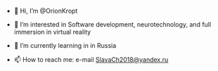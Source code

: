- 👋 Hi, I’m @OrionKropt
- 👀 I’m interested in  Software development, neurotechnology, and full immersion in virtual reality 
- 🌱 I’m currently learning in in Russia

- 📫 How to reach me:
e-mail SlavaCh2018@yandex.ru

<!---
OrionKropt/OrionKropt is a ✨ special ✨ repository because its `README.md` (this file) appears on your GitHub profile.
You can click the Preview link to take a look at your changes.
--->
